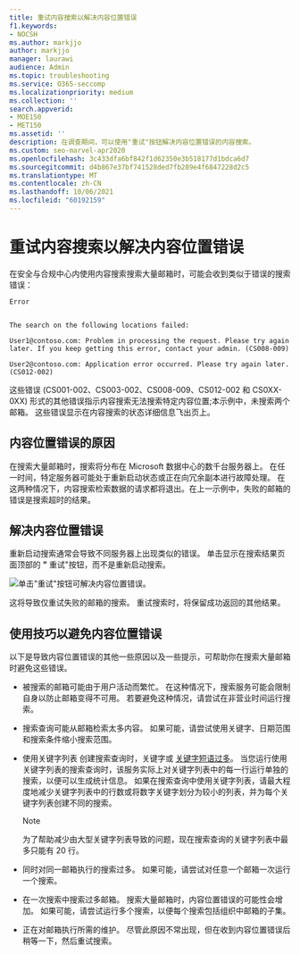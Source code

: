 ```yaml
---
title: 重试内容搜索以解决内容位置错误
f1.keywords:
- NOCSH
ms.author: markjjo
author: markjjo
manager: laurawi
audience: Admin
ms.topic: troubleshooting
ms.service: O365-seccomp
ms.localizationpriority: medium
ms.collection: ''
search.appverid:
- MOE150
- MET150
ms.assetid: ''
description: 在调查期间，可以使用"重试"按钮解决内容位置错误的内容搜索。
ms.custom: seo-marvel-apr2020
ms.openlocfilehash: 3c433dfa6bf842f1d62350e3b518177d1bdca6d7
ms.sourcegitcommit: d4b867e37bf741528ded7fb289e4f6847228d2c5
ms.translationtype: MT
ms.contentlocale: zh-CN
ms.lasthandoff: 10/06/2021
ms.locfileid: "60192159"
---
```

# <a name="retry-a-content-search-to-resolve-a-content-location-error"></a>重试内容搜索以解决内容位置错误

在安全与合规中心内使用内容搜索搜索大量邮箱时，可能会收到类似于错误的搜索错误：

```text
Error


The search on the following locations failed:

User1@contoso.com: Problem in processing the request. Please try again later. If you keep getting this error, contact your admin. (CS008-009)

User2@contoso.com: Application error occurred. Please try again later. (CS012-002)
```

这些错误 (CS001-002、CS003-002、CS008-009、CS012-002 和 CS0XX-0XX) 形式的其他错误指示内容搜索无法搜索特定内容位置;本示例中，未搜索两个邮箱。 这些错误显示在内容搜索的状态详细信息飞出页上。

## <a name="cause-of-content-location-errors"></a>内容位置错误的原因

在搜索大量邮箱时，搜索将分布在 Microsoft 数据中心的数千台服务器上。 在任一时间，特定服务器可能处于重新启动状态或正在向冗余副本进行故障处理。 在这两种情况下，内容搜索检索数据的请求都将退出。在上一示例中，失败的邮箱的错误是搜索超时的结果。

## <a name="resolving-content-location-errors"></a>解决内容位置错误

重新启动搜索通常会导致不同服务器上出现类似的错误。 单击显示在搜索结果页面顶部的 **"** 重试"按钮，而不是重新启动搜索。

![单击"重试"按钮可解决内容位置错误。](../media/retrycontentsearch3.png)

这将导致仅重试失败的邮箱的搜索。 重试搜索时，将保留成功返回的其他结果。

## <a name="tips-to-avoid-content-location-errors"></a>使用技巧以避免内容位置错误

以下是导致内容位置错误的其他一些原因以及一些提示，可帮助你在搜索大量邮箱时避免这些错误。

- 被搜索的邮箱可能由于用户活动而繁忙。 在这种情况下，搜索服务可能会限制自身以防止邮箱变得不可用。 若要避免这种情况，请尝试在非营业时间运行搜索。

- 搜索查询可能从邮箱检索太多内容。 如果可能，请尝试使用关键字、日期范围和搜索条件缩小搜索范围。

- 使用关键字列表 创建搜索查询时，关键字或 [关键字短语过多](view-keyword-statistics-for-content-search.md#get-keyword-statistics-for-searches)。 当您运行使用关键字列表的搜索查询时，该服务实际上对关键字列表中的每一行运行单独的搜索，以便可以生成统计信息。 如果在搜索查询中使用关键字列表，请最大程度地减少关键字列表中的行数或将数字关键字划分为较小的列表，并为每个关键字列表创建不同的搜索。

  > [!NOTE]
  > 为了帮助减少由大型关键字列表导致的问题，现在搜索查询的关键字列表中最多只能有 20 行。

- 同时对同一邮箱执行的搜索过多。 如果可能，请尝试对任意一个邮箱一次运行一个搜索。

- 在一次搜索中搜索过多邮箱。 搜索大量邮箱时，内容位置错误的可能性会增加。 如果可能，请尝试运行多个搜索，以便每个搜索包括组织中邮箱的子集。

- 正在对邮箱执行所需的维护。 尽管此原因不常出现，但在收到内容位置错误后稍等一下，然后重试搜索。
